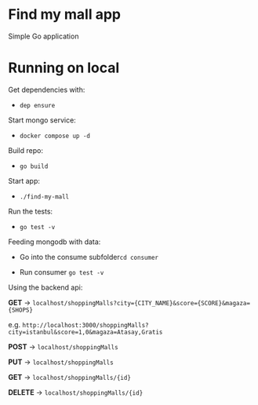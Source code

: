 # Find my mall app
Simple Go application

# Running on local

Get dependencies with:
* `dep ensure`

Start mongo service:
* `docker compose up -d`

Build repo:
* `go build`

Start app:
* `./find-my-mall`

Run the tests:
* `go test -v`

Feeding mongodb with data:
* Go into the consume subfolder`cd consumer`

* Run consumer `go test -v`

Using the backend api:

**GET** -> `localhost/shoppingMalls?city={CITY_NAME}&score={SCORE}&magaza={SHOPS}`

e.g. `http://localhost:3000/shoppingMalls?city=istanbul&score=1,0&magaza=Atasay,Gratis`

**POST** -> `localhost/shoppingMalls`

**PUT** -> `localhost/shoppingMalls`

**GET** -> `localhost/shoppingMalls/{id}`

**DELETE** -> `localhost/shoppingMalls/{id}`
